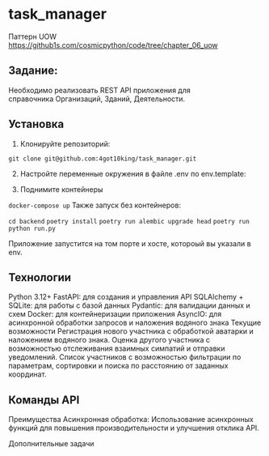 # task_manager

Паттерн UOW https://github1s.com/cosmicpython/code/tree/chapter_06_uow

## Задание:
Необходимо реализовать REST API приложения для справочника Организаций, Зданий, Деятельности.

## Установка
1) Клонируйте репозиторий:

`git clone git@github.com:4got10king/task_manager.git`

2) Настройте переменные окружения в файле .env по env.template:

3) Поднимите контейнеры

`docker-compose up`
Также запуск без контейнеров:

`cd backend`
`poetry install`
`poetry run alembic upgrade head`
`poetry run python run.py`

Приложение запустится на том порте и хосте, котороый вы указали в env.

## Технологии
Python 3.12+
FastAPI: для создания и управления API
SQLAlchemy + SQLite: для работы с базой данных
Pydantic: для валидации данных и схем
Docker: для контейнеризации приложения
AsyncIO: для асинхронной обработки запросов и наложения водяного знака
Текущие возможности
Регистрация нового участника с обработкой аватарки и наложением водяного знака.
Оценка другого участника с возможностью отслеживания взаимных симпатий и отправки уведомлений.
Список участников с возможностью фильтрации по параметрам, сортировки и поиска по расстоянию от заданных координат.
## Команды API


Преимущества
Асинхронная обработка: Использование асинхронных функций для повышения производительности и улучшения отклика API.

Дополнительные задачи
